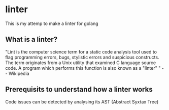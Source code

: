 # linter

This is my attemp to make a linter for golang

## What is a linter?
"Lint is the computer science term for a static code analysis tool used to flag programming errors, bugs, stylistic errors and suspicious constructs. The term originates from a Unix utility that examined C language source code. A program which performs this function is also known as a "linter" " -- Wikipedia
## Prerequisits to understand how a linter works
Code issues can be detected by analysing its AST (Abstract Syxtax Tree)


